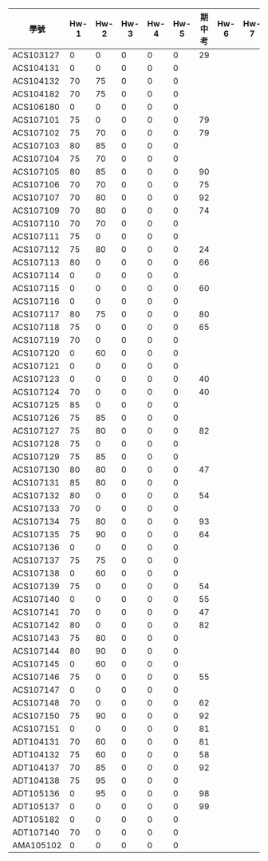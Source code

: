 學號          | Hw-1  | Hw-2 | Hw-3 | Hw-4|Hw-5|期中考| Hw-6 | Hw-7  | Hw-8 | Hw-9 
------------- |-------|------|------|-|-|-|-|-|-|-    
ACS103127     |   0   |  0   |    0  |0|0|29||||  
ACS104131     | 0    |  0  |    0  |0|0|||||   
ACS104132     | 70    |  75  |    0  |0|0|||||     
ACS104182     | 70    |  75  |    0  |0|0|||||     
ACS106180     | 0     |  0   |    0  |0|0|||||     
ACS107101     | 75    |  0   |    0  |0|0|79||||     
ACS107102     | 75    |  70  |    0  |0|0|79||||     
ACS107103     | 80    |  85  |    0  |0|0|||||     
ACS107104     | 75    |  70  |    0  |0|0|||||     
ACS107105     | 80    |  85  |    0  |0|0|90||||     
ACS107106     | 70    |  70  |    0  |0|0|75||||      
ACS107107     | 70    |  80  |    0  |0|0|92||||     
ACS107109     | 70    |  80  |    0  |0|0|74||||     
ACS107110     | 70    |  70  |    0  |0|0|||||     
ACS107111     | 75    |  0   |    0  |0|0|||||    
ACS107112     | 75    |  80  |    0  |0|0|24||||    
ACS107113     | 80    |  0   |    0  |0|0|66||||    
ACS107114     | 0     |  0   |    0  |0|0|||||    
ACS107115     | 0     |  0   |    0  |0|0|60||||    
ACS107116     | 0     |  0   |    0  |0|0|||||    
ACS107117     | 80    |  75  |    0  |0|0|80||||    
ACS107118     | 75    |  0   |    0  |0|0|65||||    
ACS107119     | 70    |  0   |    0  |0|0|||||     
ACS107120     |  0    |  60  |    0  |0|0|||||    
ACS107121     | 0     |    0 |    0  |0|0|||||    
ACS107123     | 0     |    0 |    0  |0|0|40||||    
ACS107124     | 70    |    0 |    0  |0|0|40||||    
ACS107125     | 85    |    0 |    0  |0|0|||||    
ACS107126     | 75    |  85  |    0  |0|0|||||    
ACS107127     | 75    |  80  |    0  |0|0|82||||    
ACS107128     | 75    |  0   |    0  |0|0|||||    
ACS107129     | 75    |  85  |    0  |0|0|||||    
ACS107130     | 80    |  80  |    0  |0|0|47||||    
ACS107131     | 85    |  80  |    0  |0|0|||||    
ACS107132     | 80    |  0   |    0  |0|0|54||||    
ACS107133     | 70    |  0   |    0  |0|0|||||    
ACS107134     | 75    |  80  |    0  |0|0|93||||    
ACS107135     | 75    |  90  |    0  |0|0|64||||    
ACS107136     | 0     |  0   |    0  |0|0|||||    
ACS107137     | 75    |  75  |    0  |0|0|||||    
ACS107138     | 0     |  60  |    0  |0|0|||||    
ACS107139     | 75    |  0   |    0  |0|0|54||||    
ACS107140     | 0     |  0   |    0  |0|0|55||||    
ACS107141     | 70    |  0   |    0  |0|0|47||||  
ACS107142     | 80    |  0   |    0  |0|0|82||||  
ACS107143     | 75    |  80  |    0  |0|0|||||  
ACS107144     | 80    |  90  |    0  |0|0|||||  
ACS107145     | 0     |  60  |    0  |0|0|||||  
ACS107146     | 75    |  0   |    0  |0|0|55||||  
ACS107147     | 0     |  0   |    0  |0|0|||||  
ACS107148     | 70    |  0   |    0  |0|0|62||||  
ACS107150     | 75    |  90  |    0  |0|0|92||||  
ACS107151     | 0     |  0   |    0  |0|0|81||||  
ADT104131     | 70    |  60  |    0  |0|0|81||||  
ADT104132     | 75    |  60  |    0  |0|0|58||||  
ADT104137     | 70    |  85  |    0  |0|0|92||||  
ADT104138     | 75    |  95  |    0  |0|0|||||  
ADT105136     | 0     |  95  |    0  |0|0|98||||  
ADT105137     | 0     |  0   |    0  |0|0|99||||  
ADT105182     | 0     |  0   |    0  |0|0|||||  
ADT107140     | 70    |  0   |    0  |0|0|||||  
AMA105102     | 0     |  0   |    0  |0|0|||||  
